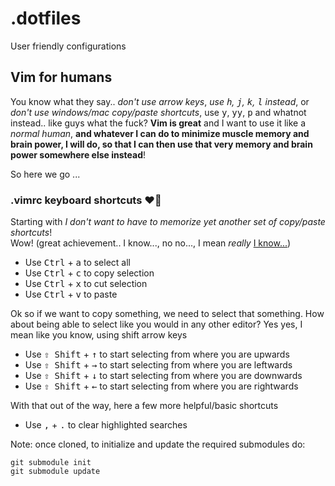 # .dotfiles

User friendly configurations

## Vim for humans

You know what they say.. _don't use arrow keys_, _use <kbd>h</kbd>, <kbd>j</kbd>, <kbd>k</kbd>, <kbd>l</kbd> instead_,
or _don't use windows/mac copy/paste shortcuts_, use <kbd>y</kbd>, <kbd>yy</kbd>, <kbd>p</kbd> and whatnot instead..
like guys what the fuck? **Vim is great** and I want to use it like a _normal human_, **and whatever I can do to minimize
muscle memory and brain power, I will do, so that I can then use that very memory and brain power somewhere else instead**!

So here we go ...

### .vimrc keyboard shortcuts :heart_on_fire:
Starting with _I don't want to have to memorize yet another set of copy/paste shortcuts_!<br>
Wow! (great achievement.. I know..., no no..., I mean _really_ [I know...](https://github.com/paperlib/dotfiles/blob/d0989f85ab1a01018b7398a43686eb6c8e8ac8a1/.vimrc#L48))

* Use <kbd>Ctrl</kbd> + <kbd>a</kbd> to select all
* Use <kbd>Ctrl</kbd> + <kbd>c</kbd> to copy selection
* Use <kbd>Ctrl</kbd> + <kbd>x</kbd> to cut selection
* Use <kbd>Ctrl</kbd> + <kbd>v</kbd> to paste

Ok so if we want to copy something, we need to select that something.
How about being able to select like you would in any other editor?
Yes yes, I mean like you know, using shift arrow keys
* Use <kbd>⇧ Shift</kbd> + <kbd>↑</kbd> to start selecting from where you are upwards
* Use <kbd>⇧ Shift</kbd> + <kbd>→</kbd> to start selecting from where you are leftwards
* Use <kbd>⇧ Shift</kbd> + <kbd>↓</kbd> to start selecting from where you are downwards
* Use <kbd>⇧ Shift</kbd> + <kbd>←</kbd> to start selecting from where you are rightwards

With that out of the way, here a few more helpful/basic shortcuts
* Use <kbd>,</kbd> + <kbd>.</kbd> to clear highlighted searches



Note: once cloned, to initialize and update the required submodules do:
```
git submodule init
git submodule update
```
